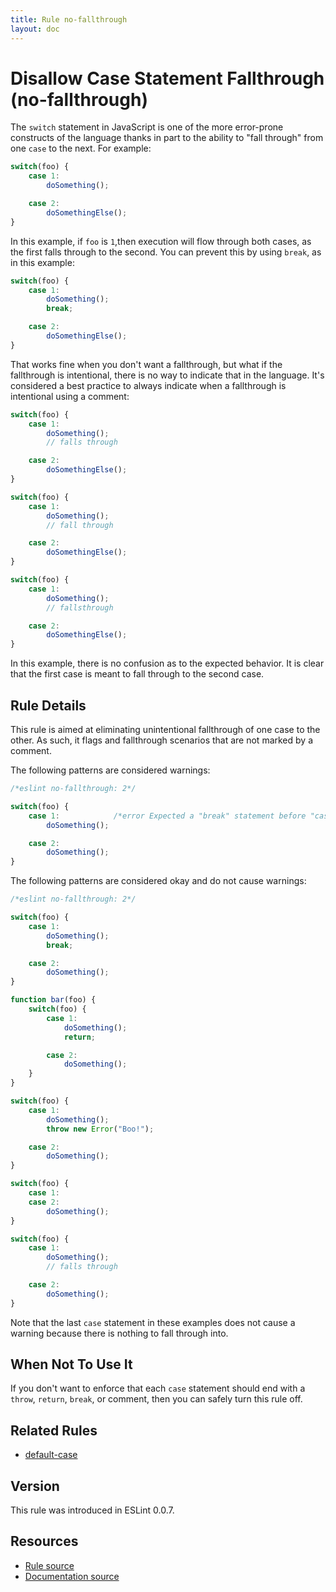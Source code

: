 ```yaml
---
title: Rule no-fallthrough
layout: doc
---
```

<!-- Note: No pull requests accepted for this file. See README.md in the root directory for details. -->
# Disallow Case Statement Fallthrough (no-fallthrough)

The `switch` statement in JavaScript is one of the more error-prone constructs of the language thanks in part to the ability to "fall through" from one `case` to the next. For example:

```js
switch(foo) {
    case 1:
        doSomething();

    case 2:
        doSomethingElse();
}
```

In this example, if `foo` is `1`,then execution will flow through both cases, as the first falls through to the second. You can prevent this by using `break`, as in this example:

```js
switch(foo) {
    case 1:
        doSomething();
        break;

    case 2:
        doSomethingElse();
}
```

That works fine when you don't want a fallthrough, but what if the fallthrough is intentional, there is no way to indicate that in the language. It's considered a best practice to always indicate when a fallthrough is intentional using a comment:

```js
switch(foo) {
    case 1:
        doSomething();
        // falls through

    case 2:
        doSomethingElse();
}

switch(foo) {
    case 1:
        doSomething();
        // fall through

    case 2:
        doSomethingElse();
}

switch(foo) {
    case 1:
        doSomething();
        // fallsthrough

    case 2:
        doSomethingElse();
}
```

In this example, there is no confusion as to the expected behavior. It is clear that the first case is meant to fall through to the second case.

## Rule Details

This rule is aimed at eliminating unintentional fallthrough of one case to the other. As such, it flags and fallthrough scenarios that are not marked by a comment.

The following patterns are considered warnings:

```js
/*eslint no-fallthrough: 2*/

switch(foo) {
    case 1:            /*error Expected a "break" statement before "case".*/
        doSomething();

    case 2:
        doSomething();
}
```

The following patterns are considered okay and do not cause warnings:

```js
/*eslint no-fallthrough: 2*/

switch(foo) {
    case 1:
        doSomething();
        break;

    case 2:
        doSomething();
}

function bar(foo) {
    switch(foo) {
        case 1:
            doSomething();
            return;

        case 2:
            doSomething();
    }
}

switch(foo) {
    case 1:
        doSomething();
        throw new Error("Boo!");

    case 2:
        doSomething();
}

switch(foo) {
    case 1:
    case 2:
        doSomething();
}

switch(foo) {
    case 1:
        doSomething();
        // falls through

    case 2:
        doSomething();
}
```

Note that the last `case` statement in these examples does not cause a warning because there is nothing to fall through into.

## When Not To Use It

If you don't want to enforce that each `case` statement should end with a `throw`, `return`, `break`, or comment, then you can safely turn this rule off.

## Related Rules

* [default-case](default-case)

## Version

This rule was introduced in ESLint 0.0.7.

## Resources

* [Rule source](https://github.com/eslint/eslint/tree/master/lib/rules/no-fallthrough.js)
* [Documentation source](https://github.com/eslint/eslint/tree/master/docs/rules/no-fallthrough.md)
